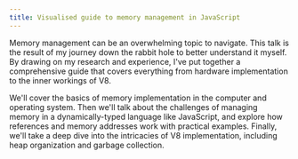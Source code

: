 ```yaml
---
title: Visualised guide to memory management in JavaScript
---
```


Memory management can be an overwhelming topic to navigate. This talk is the result of my journey down the rabbit hole to better understand it myself. By drawing on my research and experience, I've put together a comprehensive guide that covers everything from hardware implementation to the inner workings of V8.

We'll cover the basics of memory implementation in the computer and operating system. Then we'll talk about the challenges of managing memory in a dynamically-typed language like JavaScript, and explore how references and memory addresses work with practical examples. Finally, we'll take a deep dive into the intricacies of V8 implementation, including heap organization and garbage collection.